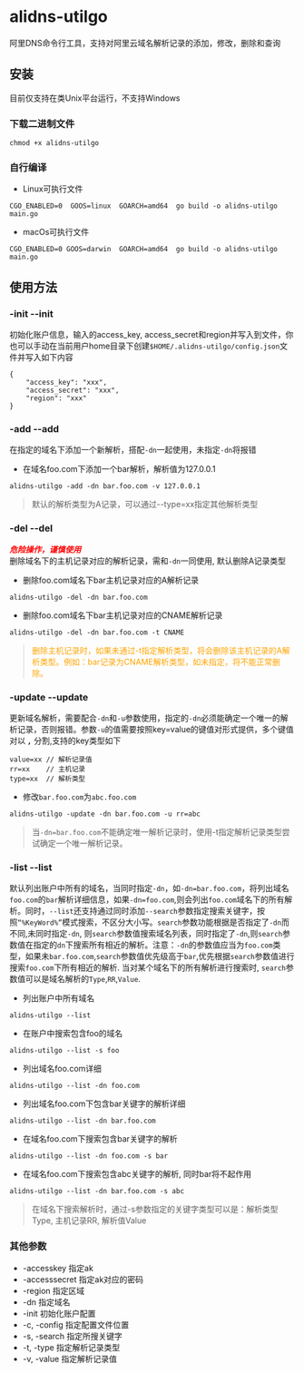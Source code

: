 # alidns-utilgo
阿里DNS命令行工具，支持对阿里云域名解析记录的添加，修改，删除和查询
## 安装
目前仅支持在类Unix平台运行，不支持Windows
### 下载二进制文件
```
chmod +x alidns-utilgo
```

### 自行编译
+ Linux可执行文件
```
CGO_ENABLED=0  GOOS=linux  GOARCH=amd64  go build -o alidns-utilgo main.go
```

+ macOs可执行文件
```
CGO_ENABLED=0 GOOS=darwin  GOARCH=amd64  go build -o alidns-utilgo main.go
```

## 使用方法
### -init --init
初始化账户信息，输入的access_key, access_secret和region并写入到文件，你也可以手动在当前用户home目录下创建`$HOME/.alidns-utilgo/config.json`文件并写入如下内容
```
{
    "access_key": "xxx",
    "access_secret": "xxx",
    "region": "xxx"
}
```
### -add --add
在指定的域名下添加一个新解析，搭配`-dn`一起使用，未指定`-dn`将报错
+ 在域名foo.com下添加一个bar解析，解析值为127.0.0.1
```
alidns-utilgo -add -dn bar.foo.com -v 127.0.0.1
```
> 默认的解析类型为A记录，可以通过--type=xx指定其他解析类型

### -del --del
***<font color=red>危险操作，谨慎使用</font>***<br>
删除域名下的主机记录对应的解析记录，需和`-dn`一同使用, 默认删除A记录类型
+ 删除foo.com域名下bar主机记录对应的A解析记录
```
alidns-utilgo -del -dn bar.foo.com
```
+ 删除foo.com域名下bar主机记录对应的CNAME解析记录
```
alidns-utilgo -del -dn bar.foo.com -t CNAME
```
> <font color=Orange>删除主机记录时，如果未通过-t指定解析类型，将会删除该主机记录的A解析类型。例如：bar记录为CNAME解析类型，如未指定，将不能正常删除。</font>

### -update --update
更新域名解析，需要配合`-dn`和`-u`参数使用，指定的`-dn`必须能确定一个唯一的解析记录，否则报错。参数`-u`的值需要按照key=value的键值对形式提供，多个键值对以 ***`,`*** 分割,支持的key类型如下
```
value=xx // 解析记录值
rr=xx    // 主机记录
type=xx  // 解析类型  
```
+ 修改`bar.foo.com`为`abc.foo.com`
```
alidns-utilgo -update -dn bar.foo.com -u rr=abc
```
> 当`-dn=bar.foo.com`不能确定唯一解析记录时，使用-t指定解析记录类型尝试确定一个唯一解析记录。

### -list --list 
默认列出账户中所有的域名，当同时指定`-dn`，如`-dn=bar.foo.com`，将列出域名`foo.com`的`bar`解析详细信息，如果`-dn=foo.com`,则会列出`foo.com`域名下的所有解析。同时，`--list`还支持通过同时添加`--search`参数指定搜索关键字，按照`“%KeyWord%”`模式搜索，不区分大小写。`search`参数功能根据是否指定了`-dn`而不同,未同时指定`-dn`, 则`search`参数值搜索域名列表，同时指定了`-dn`,则`search`参数值在指定的`dn`下搜索所有相近的解析。注意：`-dn`的参数值应当为`foo.com`类型，如果未`bar.foo.com`,`search`参数值优先级高于`bar`,优先根据`search`参数值进行搜索`foo.com`下所有相近的解析. 当对某个域名下的所有解析进行搜索时, `search`参数值可以是域名解析的`Type`,`RR`,`Value`.
+ 列出账户中所有域名
```
alidns-utilgo --list
```

+ 在账户中搜索包含foo的域名
```
alidns-utilgo --list -s foo
```
+ 列出域名foo.com详细

```
alidns-utilgo --list -dn foo.com
```
+ 列出域名foo.com下包含bar关键字的解析详细

```
alidns-utilgo --list -dn bar.foo.com
```

+ 在域名foo.com下搜索包含bar关键字的解析

```
alidns-utilgo --list -dn foo.com -s bar
```
+ 在域名foo.com下搜索包含abc关键字的解析, 同时bar将不起作用
```
alidns-utilgo --list -dn bar.foo.com -s abc
```
> 在域名下搜索解析时，通过-s参数指定的关键字类型可以是：解析类型Type, 主机记录RR, 解析值Value

### 其他参数
+ -accesskey        指定ak
+ -accesssecret     指定ak对应的密码
+ -region           指定区域
+ -dn               指定域名
+ -init             初始化账户配置
+ -c, -config       指定配置文件位置
+ -s, -search       指定所搜关键字
+ -t, -type         指定解析记录类型
+ -v, -value        指定解析记录值
